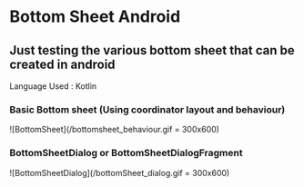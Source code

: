 # Bottom Sheet Android

## Just testing the various bottom sheet that can be created in android

Language Used : Kotlin

### Basic Bottom sheet (Using coordinator layout and behaviour)

![BottomSheet](/bottomsheet_behaviour.gif = 300x600)

### BottomSheetDialog or BottomSheetDialogFragment

![BottomSheetDialog](/bottomSheet_dialog.gif = 300x600)
